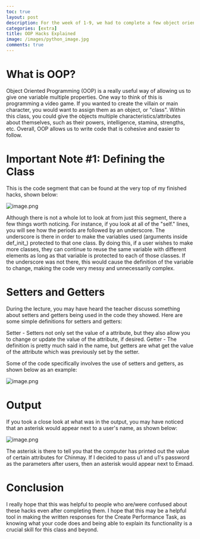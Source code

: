 ```yaml
---
toc: true
layout: post
description: For the week of 1-9, we had to complete a few object oriented programming (OOP) hacks that involved using attributes and objects (e.g. Class). This blog notes some of the important parts of the finished code I made and could be useful in making our written responses for the Create Performance Task.
categories: [extra]
title: OOP Hacks Explained
image: /images/python_image.jpg
comments: true
---
```



# What is OOP?

Object Oriented Programming (OOP) is a really useful way of allowing us to give one variable multiple properties. One way to think of this is programming a video game. If you wanted to create the villain or main character, you would want to assign them as an object, or "class". Within this class, you could give the objects multiple characteristics/attributes about themselves, such as their powers, intelligence, stamina, strengths, etc. Overall, OOP allows us to write code that is  cohesive and easier to follow. 


# Important Note #1: Defining the Class

This is the code segment that can be found at the very top of my finished hacks, shown below:

![image.png](attachment:image.png)

Although there is not a whole lot to look at from just this segment, there a few things worth noticing. For instance, if you look at all of the "self." lines, you will see how the periods are followed by an underscore. The underscore is there in order to make the variables used (arguments inside def_init_) protected to that one class. By doing this, if a user wishes to make more classes, they can continue to reuse the same variable with different elements as long as that variable is protected to each of those classes. If the underscore was not there, this would cause the definition of the variable to change, making the code very messy and unnecessarily complex.


# Setters and Getters

During the lecture, you may have heard the teacher discuss something about setters and getters being used in the code they showed. Here are some simple definitions for setters and getters:

Setter - Setters not only set the value of a attribute, but they also allow you to change or update the value of the attribute, if desired.
Getter - The definition is pretty much said in the name, but getters are what get the value of the attribute which was previously set by the setter.

Some of the code specifically involves the use of setters and getters, as shown below as an example:

![image.png](attachment:image.png)


# Output

If you took a close look at what was in the output, you may have noticed that an asterisk would appear next to a user's name, as shown below:

![image.png](attachment:image.png)

The asterisk is there to tell you that the computer has printed out the value of certain attributes for Chinmay. If I decided to pass u1 and u1's password as the parameters after users, then an asterisk would appear next to Emaad. 

# Conclusion

I really hope that this was helpful to people who are/were confused about these hacks even after completing them. I hope that this may be a helpful tool in making the written responses for the Create Performance Task, as knowing what your code does and being able to explain its functionality is a crucial skill for this class and beyond. 